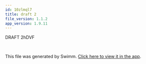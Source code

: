 ```yaml
---
id: 10zlmql7
title: draft 2
file_version: 1.1.2
app_version: 1.9.11
---
```


DRAFT 2hDVF

<br/>

This file was generated by Swimm. [Click here to view it in the app](https://swimm-web-app.web.app/repos/Z2l0aHViJTNBJTNBTm9hUmVwbyUzQSUzQU5vYW96ZXI=/docs/10zlmql7).
